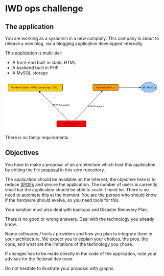 # IWD ops challenge

## The application

You are working as a sysadmin in a new company. This company is about to release a new blog, via a blogging application developped internally.

This application is multi-tier:

* A front-end built in static HTML
* A backend built in PHP
* A MySQL storage

![diagram](diagram.png)

There is no fancy requirements.

## Objectives

You have to make a proposal of an architecture which host this application by editing the file [proposal](proposal.md) in this very repository.

The application should be available on the Internet, the objective here is to reduce [SPOFs](https://en.wikipedia.org/wiki/Single_point_of_failure) and secure the application. The number of users is currently small but the application should be able to scale if need be. There is no need to automate this at the moment. You are the person who should know if the hardware should evolve, so you need tools for this.

Your solution must also deal with backups and Disaster Recovery Plan.

There is no good or wrong answers. Deal with the technology you already know.

Name softwares / tools / providers and how you plan to integrate them in your architecture. We expect you to explain your choices, the pros, the cons, and what are the limitations of the technology you chose.

If changes has to be made directly in the code of the application, note your advises for the fictional dev team.

Do not hesitate to illustrate your proposal with graphs.
